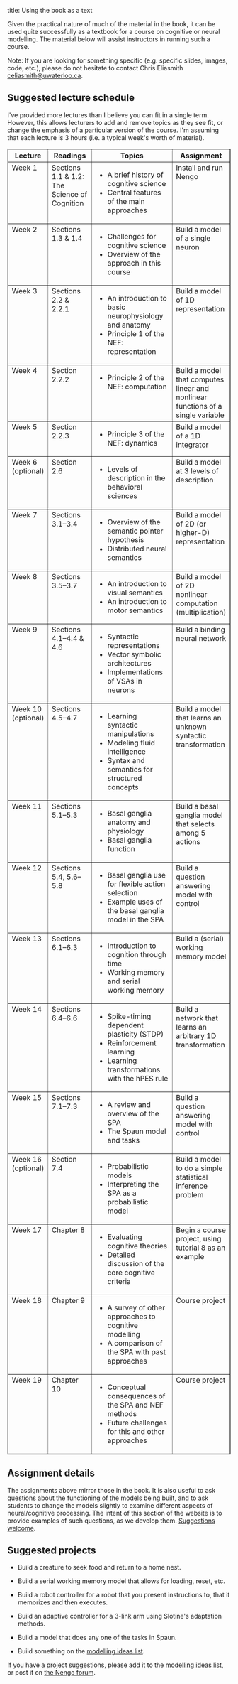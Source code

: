title: Using the book as a text

Given the practical nature of much of the material in the book,
it can be used quite successfully as a textbook
for a course on cognitive or neural modelling.
The material below will assist instructors in running such a course.

Note: If you are looking for something specific
          (e.g. specific slides, images, code, etc.),
          please do not hesitate to contact
          Chris Eliasmith <celiasmith@uwaterloo.ca>.

## Suggested lecture schedule

I've provided more lectures
than I believe you can fit in a single term.
However, this allows lecturers to
add and remove topics as they see fit,
or change the emphasis of a particular version of the course.
I'm assuming that each lecture is
3 hours (i.e. a typical week's worth of material).

<table border="1" class="docutils">
<colgroup>
<col width="15%" />
<col width="21%" />
<col width="38%" />
<col width="26%" />
</colgroup>
<thead valign="bottom">
<tr class="row-odd"><th class="head">Lecture</th>
<th class="head">Readings</th>
<th class="head">Topics</th>
<th class="head">Assignment</th>
</tr>
</thead>
<tbody valign="top">
<tr class="row-even"><td>Week 1</td>
<td>Sections
1.1 &amp; 1.2:
The Science
of Cognition</td>
<td><ul class="first last simple">
<li>A brief history
of cognitive science</li>
<li>Central features
of the main approaches</li>
</ul>
</td>
<td>Install and
run Nengo</td>
</tr>
<tr class="row-odd"><td>Week 2</td>
<td>Sections
1.3 &amp; 1.4</td>
<td><ul class="first last simple">
<li>Challenges for
cognitive science</li>
<li>Overview of the approach
in this course</li>
</ul>
</td>
<td>Build a model of
a single neuron</td>
</tr>
<tr class="row-even"><td>Week 3</td>
<td>Sections
2.2 &amp; 2.2.1</td>
<td><ul class="first last simple">
<li>An introduction to
basic neurophysiology
and anatomy</li>
<li>Principle 1 of the NEF:
representation</li>
</ul>
</td>
<td>Build a model of
1D representation</td>
</tr>
<tr class="row-odd"><td>Week 4</td>
<td>Section 2.2.2</td>
<td><ul class="first last simple">
<li>Principle 2 of the NEF:
computation</li>
</ul>
</td>
<td>Build a model that
computes linear
and nonlinear
functions of a
single variable</td>
</tr>
<tr class="row-even"><td>Week 5</td>
<td>Section 2.2.3</td>
<td><ul class="first last simple">
<li>Principle 3 of the NEF:
dynamics</li>
</ul>
</td>
<td>Build a model of
a 1D integrator</td>
</tr>
<tr class="row-odd"><td>Week 6
(optional)</td>
<td>Section 2.6</td>
<td><ul class="first last simple">
<li>Levels of description in
the behavioral sciences</li>
</ul>
</td>
<td>Build a model
at 3 levels
of description</td>
</tr>
<tr class="row-even"><td>Week 7</td>
<td>Sections
3.1–3.4</td>
<td><ul class="first last simple">
<li>Overview of the semantic
pointer hypothesis</li>
<li>Distributed neural
semantics</li>
</ul>
</td>
<td>Build a model of
2D (or higher-D)
representation</td>
</tr>
<tr class="row-odd"><td>Week 8</td>
<td>Sections
3.5–3.7</td>
<td><ul class="first last simple">
<li>An introduction to
visual semantics</li>
<li>An introduction to
motor semantics</li>
</ul>
</td>
<td>Build a model of
2D nonlinear
computation
(multiplication)</td>
</tr>
<tr class="row-even"><td>Week 9</td>
<td>Sections
4.1–4.4 &amp; 4.6</td>
<td><ul class="first last simple">
<li>Syntactic representations</li>
<li>Vector symbolic
architectures</li>
<li>Implementations of VSAs
in neurons</li>
</ul>
</td>
<td>Build a binding
neural network</td>
</tr>
<tr class="row-odd"><td>Week 10
(optional)</td>
<td>Sections
4.5–4.7</td>
<td><ul class="first last simple">
<li>Learning syntactic
manipulations</li>
<li>Modeling fluid
intelligence</li>
<li>Syntax and semantics
for structured concepts</li>
</ul>
</td>
<td>Build a model
that learns an
unknown syntactic
transformation</td>
</tr>
<tr class="row-even"><td>Week 11</td>
<td>Sections
5.1–5.3</td>
<td><ul class="first last simple">
<li>Basal ganglia
anatomy and physiology</li>
<li>Basal ganglia function</li>
</ul>
</td>
<td>Build a basal
ganglia model
that selects
among 5 actions</td>
</tr>
<tr class="row-odd"><td>Week 12</td>
<td>Sections
5.4, 5.6–5.8</td>
<td><ul class="first last simple">
<li>Basal ganglia use for
flexible action selection</li>
<li>Example uses of the basal
ganglia model in the SPA</li>
</ul>
</td>
<td>Build a question
answering model
with control</td>
</tr>
<tr class="row-even"><td>Week 13</td>
<td>Sections
6.1–6.3</td>
<td><ul class="first last simple">
<li>Introduction to cognition
through time</li>
<li>Working memory and
serial working memory</li>
</ul>
</td>
<td>Build a (serial)
working memory
model</td>
</tr>
<tr class="row-odd"><td>Week 14</td>
<td>Sections
6.4–6.6</td>
<td><ul class="first last simple">
<li>Spike-timing dependent
plasticity (STDP)</li>
<li>Reinforcement learning</li>
<li>Learning transformations
with the hPES rule</li>
</ul>
</td>
<td>Build a network
that learns an
arbitrary 1D
transformation</td>
</tr>
<tr class="row-even"><td>Week 15</td>
<td>Sections
7.1–7.3</td>
<td><ul class="first last simple">
<li>A review and overview
of the SPA</li>
<li>The Spaun model and tasks</li>
</ul>
</td>
<td>Build a question
answering model
with control</td>
</tr>
<tr class="row-odd"><td>Week 16
(optional)</td>
<td>Section 7.4</td>
<td><ul class="first last simple">
<li>Probabilistic models</li>
<li>Interpreting the SPA
as a probabilistic model</li>
</ul>
</td>
<td>Build a model
to do a simple
statistical
inference problem</td>
</tr>
<tr class="row-even"><td>Week 17</td>
<td>Chapter 8</td>
<td><ul class="first last simple">
<li>Evaluating cognitive
theories</li>
<li>Detailed discussion of the
core cognitive criteria</li>
</ul>
</td>
<td>Begin a course
project, using
tutorial 8
as an example</td>
</tr>
<tr class="row-odd"><td>Week 18</td>
<td>Chapter 9</td>
<td><ul class="first last simple">
<li>A survey of other
approaches to cognitive
modelling</li>
<li>A comparison of the SPA
with past approaches</li>
</ul>
</td>
<td>Course project</td>
</tr>
<tr class="row-even"><td>Week 19</td>
<td>Chapter 10</td>
<td><ul class="first last simple">
<li>Conceptual consequences of
the SPA and NEF methods</li>
<li>Future challenges for this
and other approaches</li>
</ul>
</td>
<td>Course project</td>
</tr>
</tbody>
</table>


## Assignment details

The assignments above mirror those in the book.
It is also useful to ask questions
about the functioning of the models being built,
and to ask students to change the models slightly
to examine different aspects of neural/cognitive processing.
The intent of this section of the website
is to provide examples of such questions,
as we develop them.
[Suggestions welcome](https://forum.nengo.ai/).

## Suggested projects

* Build a creature to seek food and return to a home nest.

* Build a serial working memory model that allows for loading, reset, etc.

* Build a robot controller for a robot
  that you present instructions to,
  that it memorizes and then executes.

* Build an adaptive controller for a 3-link arm
  using Slotine's adaptation methods.

* Build a model that does any one of the tasks in Spaun.

* Build something on the [modelling ideas list](https://github.com/ctn-waterloo/modelling_ideas/issues).

If you have a project suggestions,
please add it to the [modelling ideas list](https://github.com/ctn-waterloo/modelling_ideas/issues),
or post it on [the Nengo forum](https://forum.nengo.ai/).

